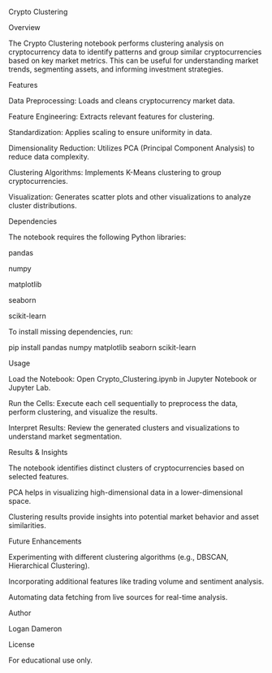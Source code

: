 Crypto Clustering

Overview

The Crypto Clustering notebook performs clustering analysis on cryptocurrency data to identify patterns and group similar cryptocurrencies based on key market metrics. This can be useful for understanding market trends, segmenting assets, and informing investment strategies.

Features

Data Preprocessing: Loads and cleans cryptocurrency market data.

Feature Engineering: Extracts relevant features for clustering.

Standardization: Applies scaling to ensure uniformity in data.

Dimensionality Reduction: Utilizes PCA (Principal Component Analysis) to reduce data complexity.

Clustering Algorithms: Implements K-Means clustering to group cryptocurrencies.

Visualization: Generates scatter plots and other visualizations to analyze cluster distributions.

Dependencies

The notebook requires the following Python libraries:

pandas

numpy

matplotlib

seaborn

scikit-learn

To install missing dependencies, run:

pip install pandas numpy matplotlib seaborn scikit-learn

Usage

Load the Notebook: Open Crypto_Clustering.ipynb in Jupyter Notebook or Jupyter Lab.

Run the Cells: Execute each cell sequentially to preprocess the data, perform clustering, and visualize the results.

Interpret Results: Review the generated clusters and visualizations to understand market segmentation.

Results & Insights

The notebook identifies distinct clusters of cryptocurrencies based on selected features.

PCA helps in visualizing high-dimensional data in a lower-dimensional space.

Clustering results provide insights into potential market behavior and asset similarities.

Future Enhancements

Experimenting with different clustering algorithms (e.g., DBSCAN, Hierarchical Clustering).

Incorporating additional features like trading volume and sentiment analysis.

Automating data fetching from live sources for real-time analysis.

Author

Logan Dameron 

License

For educational use only.